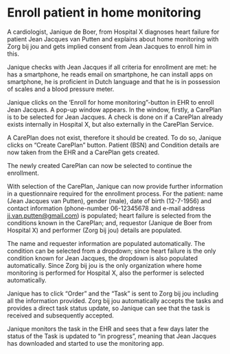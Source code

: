 # Enroll patient in home monitoring

A cardiologist, Janique de Boer, from Hospital X diagnoses heart failure for patient Jean Jacques van Putten and explains about home monitoring with Zorg bij jou and gets implied consent from Jean Jacques to enroll him in this.

Janique checks with Jean Jacques if all criteria for enrollment are met: he has a smartphone, he reads email on smartphone, he can install apps on smartphone, he is proficient in Dutch language and that he is in possession of scales and a blood pressure meter. 

Janique clicks on the ‘Enroll for home monitoring”-button in EHR to enroll Jean Jacques. A pop-up window appears. In the window, firstly, a CarePlan is to be selected for Jean Jacques. A check is done on if a CarePlan already exists internally in Hospital X, but also externally in the CarePlan Service.

A CarePlan does not exist, therefore it should be created. To do so, Janique clicks on “Create CarePlan” button. Patient (BSN) and Condition details are now taken from the EHR and a CarePlan gets created. 

The newly created CarePlan can now be selected to continue the enrollment. 

With selection of the CarePlan, Janique can now provide further information in a questionnaire required for the enrollment process. For the patient: name (Jean Jacques van Putten), gender (male), date of birth (12-7-1956) and contact information (phone-number 06-12345678 and e-mail address jj.van.putten@gmail.com) is populated; heart failure is selected from the conditions known in the CarePlan; and, requestor (Janique de Boer from Hospital X) and performer (Zorg bij jou) details are populated. 

The name and requester information are populated automatically. The condition can be selected from a dropdown; since heart failure is the only condition known for Jean Jacques, the dropdown is also populated automatically. Since Zorg bij jou is the only organization where home monitoring is performed for Hospital X, also the performer is selected automatically.

Janique has to click “Order” and the “Task” is sent to Zorg bij jou including all the information provided. Zorg bij jou automatically accepts the tasks and provides a direct task status update, so Janique can see that the task is received and subsequently accepted. 

Janique monitors the task in the EHR and sees that a few days later the status of the Task is updated to “in progress”, meaning that Jean Jacques has downloaded and started to use the monitoring app.
